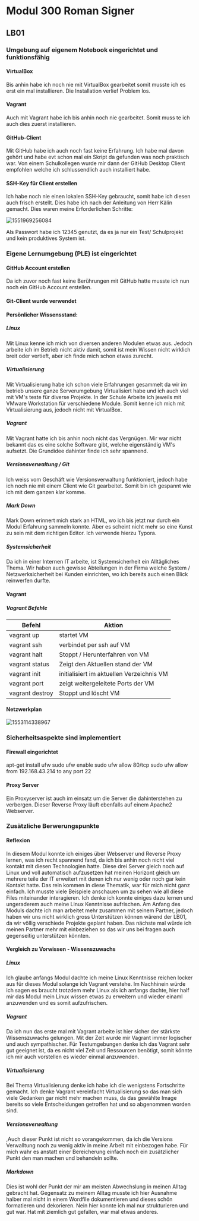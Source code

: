 # Modul 300 Roman Signer

## LB01

### Umgebung auf eigenem Notebook eingerichtet und funktionsfähig

#### VirtualBox

Bis anhin habe ich noch nie mit VirtualBox gearbeitet somit musste ich es erst ein mal installieren. Die Installation verlief Problem los.

#### Vagrant

Auch mit Vagrant habe ich bis anhin noch nie gearbeitet. Somit muss te ich auch dies zuerst installieren.

#### GitHub-Client

Mit GitHub habe ich auch noch fast keine Erfahrung. Ich habe mal davon gehört und habe evt schon mal ein Skript da gefunden was noch praktisch war. Von einem Schulkollegen wurde mir dann der GitHub Desktop Client empfohlen welche ich schlussendlich auch installiert habe.

#### SSH-Key für Client erstellen

Ich habe noch nie einen lokalen SSH-Key gebraucht, somit habe ich diesen auch frisch erstellt. Dies habe ich nach der Anleitung von Herr Kälin gemacht. Dies waren meine Erforderlichen Schritte:

![1551969256084](C:\Users\sppm0061\AppData\Roaming\Typora\typora-user-images\1551969256084.png)

Als Passwort habe ich 12345 genutzt, da es ja nur ein Test/ Schulprojekt und kein produktives System ist.



### Eigene Lernumgebung (PLE) ist eingerichtet

#### GitHub Account erstellen

Da ich zuvor noch fast keine Berührungen mit GitHub hatte musste ich nun noch ein GitHub Account erstellen.

#### Git-Client wurde verwendet





#### Persönlicher Wissensstand:

##### Linux

Mit Linux kenne ich mich von diversen anderen Modulen etwas aus. Jedoch arbeite ich im Betrieb nicht aktiv damit, somit ist mein Wissen nicht wirklich breit oder vertieft, aber ich finde mich schon etwas zurecht.

##### Virtualisierung

Mit Virtualisierung habe ich schon viele Erfahrungen gesammelt da wir im betrieb unsere ganze Serverumgebung Virtualisiert habe und ich auch viel mit VM's teste für diverse Projekte. In der Schule Arbeite ich jeweils mit VMware Workstation für verschiedene Module. Somit kenne ich mich mit Virtualisierung aus, jedoch nicht mit VirtualBox.

##### Vagrant

Mit Vagrant hatte ich bis anhin noch nicht das Vergnügen. Mir war nicht bekannt das es eine solche Software gibt, welche eigenständig VM's aufsetzt. Die Grundidee dahinter finde ich sehr spannend.

##### Versionsverwaltung / Git

Ich weiss vom Geschäft wie Versionsverwaltung funktioniert, jedoch habe ich noch nie mit einem Client wie Git gearbeitet. Somit bin ich gespannt wie ich mit dem ganzen klar komme.

##### Mark Down

Mark Down erinnert mich stark an HTML, wo ich bis jetzt nur durch ein Modul Erfahrung sammeln konnte. Aber es scheint nicht mehr so eine Kunst zu sein mit dem richtigen Editor. Ich verwende hierzu Typora.

##### Systemsicherheit

Da ich in einer Internen IT arbeite, ist Systemsicherheit ein Alltägliches Thema. Wir haben auch gewisse Abteilungen in der Firma welche System / Netzwerksicherheit bei Kunden einrichten, wo ich bereits auch einen Blick reinwerfen durfte.  



#### Vagrant

##### Vagrant Befehle

| Befehl          | Aktion                                    |
| --------------- | ----------------------------------------- |
| vagrant up      | startet VM                                |
| vagrant ssh     | verbindet per ssh auf VM                  |
| vagrant halt    | Stoppt / Herunterfahren von VM            |
| vagrant status  | Zeigt den Aktuellen stand der VM          |
| vagrant init    | initialisiert im aktuellen Verzeichnis VM |
| vagrant port    | zeigt weitergeleitete Ports der VM        |
| vagrant destroy | Stoppt und löscht VM                      |

#### Netzwerkplan

![1553114338967](C:\Users\sppm0061\AppData\Roaming\Typora\typora-user-images\1553114338967.png)

### Sicherheitsaspekte sind implementiert

#### Firewall eingerichtet

apt-get install ufw
sudo ufw enable
sudo ufw allow 80/tcp
sudo ufw allow from 192.168.43.214 to any port 22

#### Proxy Server

Ein Proxyserver ist auch im einsatz um die Server die dahinterstehen zu verbergen. Dieser Reverse Proxy läuft ebenfalls auf einem Apache2 Webserver.

### Zusätzliche Berwerungspunkte

#### Reflexion

In diesem Modul konnte ich einiges über Webserver und Reverse Proxy  lernen, was ich recht spannend fand, da ich bis anhin noch nicht viel kontakt mit diesen Technologien hatte. Diese drei Server gleich noch auf Linux und voll automatisch aufzusetzen hat meinen Horizont gleich um mehrere teile der IT erweitert mit denen ich nur wenig oder noch gar kein Kontakt hatte. Das rein kommen in diese Thematik, war für mich nicht ganz einfach. Ich musste viele Beispiele anschauen um zu sehen wie all diese Files miteinander interagieren. Ich denke ich konnte einiges dazu lernen und ungeraderem auch meine Linux Kenntnisse aufrischen. Am Anfang des Moduls dachte ich man arbeitet mehr zusammen mit seinem Partner, jedoch haben wir  uns nicht wirklich gross Unterstützen können wärend der LB01, da wir völlig verschiede Projekte geplant haben. Das nächste mal würde ich meinen Partner mehr mit einbeziehen so das wir uns bei fragen auch gegenseitig unterstützen könnten.



#### Vergleich zu Vorwissen - Wissenszuwachs

##### Linux

Ich glaube anfangs Modul dachte ich meine Linux Kenntnisse reichen locker aus für dieses Modul solange ich Vagrant verstehe. Im Nachhinein würde ich sagen es braucht trotzdem mehr Linux als ich anfangs dachte, hier half mir das Modul mein Linux wissen etwas zu erweitern und wieder einaml anzuwenden und es somit aufzufrischen.

##### Vagrant

Da ich nun das erste mal mit Vagrant arbeite ist hier sicher der stärkste Wissenszuwachs gelungen. Mit der Zeit wurde mir Vagrant immer logischer und auch sympathischer. Für Testumgebungen denke ich das Vagrant sehr gut geeignet ist, da es nicht viel Zeit und Ressourcen benötigt, somit könnte ich mir auch vorstellen es wieder einmal anzuwenden.

##### Virtualisierung

Bei Thema Virtualisierung denke ich habe ich die wenigstens Fortschritte gemacht. Ich denke Vagrant vereinfacht Virtualisierung so das man sich viele Gedanken gar nicht mehr machen muss, da das gewählte Image bereits so viele Entscheidungen getroffen hat und so abgenommen worden sind. 

##### Versionsverwaltung

,Auch dieser Punkt ist nicht so vorangekommen, da ich die Versions Verwalltung noch zu wenig aktiv in meine Arbeit mit einbezogen habe. Für mich wahr es anstatt einer Bereicherung einfach noch ein zusätzlicher Punkt den man machen und behandeln sollte.

##### Markdown

Dies ist wohl der Punkt der mir am meisten Abwechslung in meinen Alltag gebracht hat. Gegensatz zu meinem Alltag musste ich hier Ausnahme halber mal nicht in einem Wordfile dokumentieren und dieses schön formatieren und dekorieren. Nein hier konnte ich mal nur strukturieren und gut war. Hat mit  ziemlich gut gefallen, war mal etwas anderes.